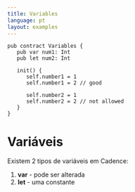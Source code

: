 ```yaml
---
title: Variables
language: pt
layout: examples
---
```


```cadence
pub contract Variables {
   pub var num1: Int
   pub let num2: Int

   init() {
      self.number1 = 1
      self.number1 = 2 // good

      self.number2 = 1
      self.number2 = 2 // not allowed
   }
}
```

# **Variáveis**

Existem 2 tipos de variáveis em Cadence:

1. **var** - pode ser alterada
2. **let** - uma constante